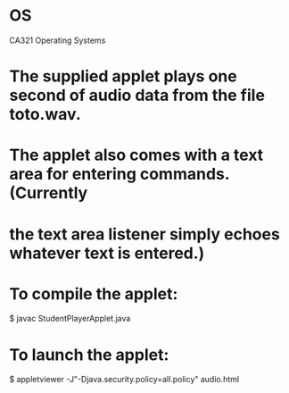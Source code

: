 # OS
CA321 Operating Systems

# The supplied applet plays one second of audio data from the file toto.wav.
# The applet also comes with a text area for entering commands. (Currently
# the text area listener simply echoes whatever text is entered.)

# To compile the applet:
$ javac StudentPlayerApplet.java

# To launch the applet:
$ appletviewer -J"-Djava.security.policy=all.policy" audio.html
